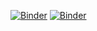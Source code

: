 [![Binder](https://mybinder.org/badge_logo.svg)](https://mybinder.org/v2/gh/SijmeJan/epad_2body/master?urlpath=apps/kepler.ipynb)
[![Binder](https://mybinder.org/badge_logo.svg)](https://mybinder.org/v2/gh/SijmeJan/epad_2body/master?filepath=apps/radvel.ipynb)
